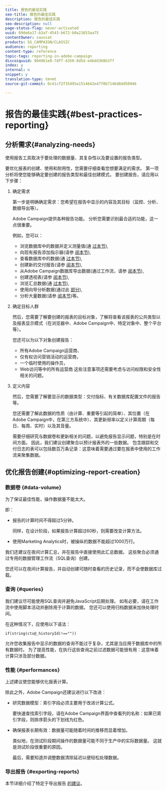 ```yaml
---
title: 报告的最佳实践
seo-title: 报告的最佳实践
description: 报告的最佳实践
seo-description: null
page-status-flag: never-activated
uuid: 09de6a17-b3a7-4543-b672-b0a21653aa75
contentOwner: sauviat
products: SG_CAMPAIGN/CLASSIC
audience: reporting
content-type: reference
topic-tags: reporting-in-adobe-campaign
discoiquuid: 904961e0-7dff-4350-8d5d-e4bdd368b3ff
index: y
internal: n
snippet: y
translation-type: tm+mt
source-git-commit: 0c41cf2f35495a1514642e47f0b7146d8dd50946

---
```



# 报告的最佳实践{#best-practices-reporting}

## 分析需求{#analyzing-needs}

使用报告工具取决于要处理的数据量、其复杂性以及要设置的报告类型。

要优化报表的创建、使用和耐用性，您需要仔细查看您想要满足的需求。 第一项分析将使您能够确定要创建的报告类型和最佳创建模式。 要创建报告，请应用以下步骤：

1. 确定需求

   第一步是明确确定需求：您希望在报告中显示的内容及其目标（监控、分析、数据导出等）。

   Adobe Campaign提供各种报告功能。 分析您需要识别最合适的功能，这一点很重要。

   例如，您可以：

   * 浏览数据库中的数据并定义测量值(通 [过本节](../../reporting/using/about-cubes.md)),
   * 向现有报告添加指示器(请参 [阅本节](../../reporting/using/about-reports-creation-in-campaign.md)),
   * 查看数据库中的数据(通 [过本节](../../reporting/using/about-descriptive-analysis.md)),
   * 创建新的交付报告(请参 [阅本节](../../reporting/using/about-reports-creation-in-campaign.md)),
   * 从Adobe Campaign数据库导出数据(通过工作流，请参 [阅本节](../../workflow/using/about-workflows.md)),
   * 创建透视表(请参 [阅本节](../../reporting/using/creating-a-table.md#creating-a-breakdown-or-pivot-table)),
   * 浏览汇总数据(通 [过本节](../../reporting/using/about-cubes.md)),
   * 使用向导分析数据(通过此 [部分](../../reporting/using/about-descriptive-analysis.md)),
   * 分析大量数据(请参 [阅本节](../../reporting/using/about-reports-creation-in-campaign.md))等。

1. 确定目标人群

   然后，您需要了解要创建的报表的目标对象，了解将查看该报表的公共类型以及报表显示模式（在浏览器中、Adobe Campaign中、特定对象中、整个平台等）。

   您还可以为以下对象创建报告：

   * 所有Adobe Campaign运营商、
   * 仅有权访问营销活动的运营商，
   * 一个临时使用的操作员，
   * Web访问等中的所有运营商
   这些注意事项还需要考虑与访问权限和安全性相关的问题。

1. 定义内容

   然后，您需要了解要显示的数据类型：交付指标、有关数据库配置文件的报告等。

   您还需要了解此数据的性质（由计算、重要等引起的简单）、其位置（在Adobe Campaign中，在第三方系统中）、其更新频率以定义计算周期（每日、每周、实时）以及其音量。

   需要仔细研究与数据卷和更新相关的问题，以避免报告显示问题，特别是在时间方面。 因此，我们建议创建聚合以预计报表外的一些数据。 包含跟踪和交付日志的表可以包括数百万条记录：这意味着需要通过要在报表中使用的工作流来聚集数据。

## 优化报告创建{#optimizing-report-creation}

### 数据卷 {#data-volume}

为了保证最佳性能，操作数据量不能太大。

即：

* 报告的计算时间不得超过5分钟。

   同样，在设计阶段，如果报告计算超过60秒，则需要改变计算方法。

* 使用Marketing Analytics时，被操纵的数据不能超过1000万行。

我们还建议在夜间计算汇总，并在报告中直接使用此汇总数据。 这些聚合必须通过专用的数据管理工作流（SQL查询）创建。

您还可以在夜间计算报告，并自动创建可随时查看的历史记录，而不会使数据库过载。

### 查询 {#queries}

我们建议尽可能使用SQL查询并避免JavaScript后期处理。 如有必要，请在工作流中使用脚本活动并删除用于计算的数据。 您还可以使用归档数据来加快处理时间。

在这种情况下，应使用以下语法：

```
if(string(ctx@_historyId)!==""))
```

允许您收集报告中显示的数据的查询不能过于复杂，尤其是当应用于数据库中的所有数据时。 为了提高性能，在执行这些查询之前过滤数据可能很有用：这意味着计算只涉及部分数据。

### 性能 {#performances}

上述建议使您能够优化报表计算。

除此之外，Adobe Campaign还建议进行以下改进：

* 研究数据模型：索引字段必须主要用于改进计算公式。

   要快速查找索引字段，请在Adobe Campaign界面中查看列的名称：如果已索引字段，则排序箭头的下划线为红色。

* 确保报表长期有效：数据量可能随着时间的推移而显着增加。

   类似地，在测试阶段期间操作的数据量可能不同于生产中的实际数据量。 这就是测试阶段很重要的原因。

   最后，需要知道并调整数据清除延迟以便轻松处理数据。

### 导出报告 {#exporting-reports}

本节详细介绍了特定于导出报告 [的建议](../../reporting/using/actions-on-reports.md#exporting-a-report)。
